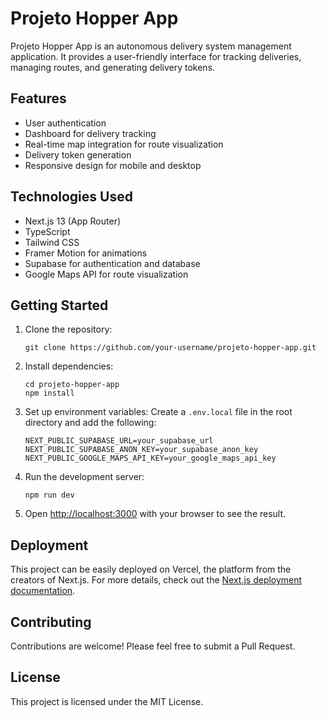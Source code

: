# Projeto Hopper App

Projeto Hopper App is an autonomous delivery system management application. It provides a user-friendly interface for tracking deliveries, managing routes, and generating delivery tokens.

## Features

- User authentication
- Dashboard for delivery tracking
- Real-time map integration for route visualization
- Delivery token generation
- Responsive design for mobile and desktop

## Technologies Used

- Next.js 13 (App Router)
- TypeScript
- Tailwind CSS
- Framer Motion for animations
- Supabase for authentication and database
- Google Maps API for route visualization

## Getting Started

1. Clone the repository:
   ```
   git clone https://github.com/your-username/projeto-hopper-app.git
   ```

2. Install dependencies:
   ```
   cd projeto-hopper-app
   npm install
   ```

3. Set up environment variables:
   Create a `.env.local` file in the root directory and add the following:
   ```
   NEXT_PUBLIC_SUPABASE_URL=your_supabase_url
   NEXT_PUBLIC_SUPABASE_ANON_KEY=your_supabase_anon_key
   NEXT_PUBLIC_GOOGLE_MAPS_API_KEY=your_google_maps_api_key
   ```

4. Run the development server:
   ```
   npm run dev
   ```

5. Open [http://localhost:3000](http://localhost:3000) with your browser to see the result.

## Deployment

This project can be easily deployed on Vercel, the platform from the creators of Next.js. For more details, check out the [Next.js deployment documentation](https://nextjs.org/docs/deployment).

## Contributing

Contributions are welcome! Please feel free to submit a Pull Request.

## License

This project is licensed under the MIT License.
